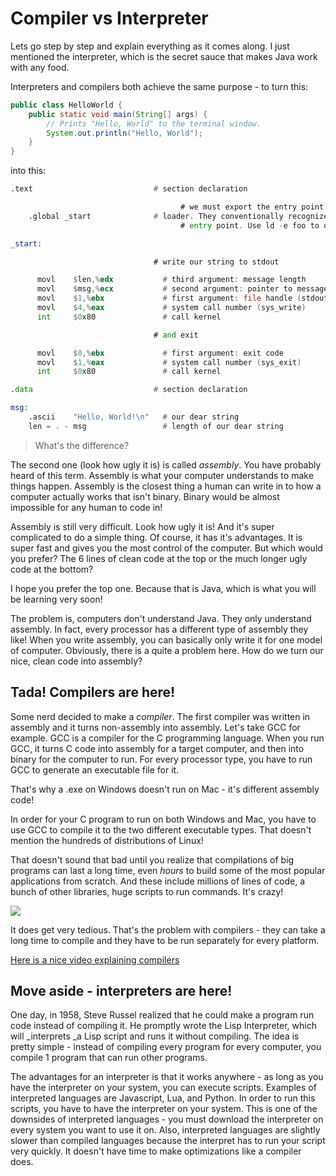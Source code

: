 # Compiler vs Interpreter

Lets go step by step and explain everything as it comes along. I just mentioned the interpreter, which is the secret sauce that makes Java work with any food.

Interpreters and compilers both achieve the same purpose - to turn this:

```java
public class HelloWorld {
    public static void main(String[] args) {
        // Prints "Hello, World" to the terminal window.
        System.out.println("Hello, World");
    }
}
```

into this:

```asm
.text                           # section declaration

                                      # we must export the entry point to the ELF linker or
    .global _start              # loader. They conventionally recognize _start as their
                                      # entry point. Use ld -e foo to override the default.

_start:

                                # write our string to stdout

      movl    $len,%edx           # third argument: message length
      movl    $msg,%ecx           # second argument: pointer to message to write
      movl    $1,%ebx             # first argument: file handle (stdout)
      movl    $4,%eax             # system call number (sys_write)
      int     $0x80               # call kernel

                                # and exit

      movl    $0,%ebx             # first argument: exit code
      movl    $1,%eax             # system call number (sys_exit)
      int     $0x80               # call kernel

.data                           # section declaration

msg:
    .ascii    "Hello, World!\n"   # our dear string
    len = . - msg                 # length of our dear string
```

> What's the difference?

The second one \(look how ugly it is\) is called _assembly_. You have probably heard of this term. Assembly is what your computer understands to make things happen. Assembly is the closest thing a human can write in to how a computer actually works that isn't binary. Binary would be almost impossible for any human to code in!

Assembly is still very difficult. Look how ugly it is! And it's super complicated to do a simple thing. Of course, it has it's advantages. It is super fast and gives you the most control of the computer. But which would you prefer? The 6 lines of clean code at the top or the much longer ugly code at the bottom?

I hope you prefer the top one. Because that is Java, which is what you will be learning very soon!

The problem is, computers don't understand Java. They only understand assembly. In fact, every processor has a different type of assembly they like! When you write assembly, you can basically only write it for one model of computer. Obviously, there is a quite a problem here. How do we turn our nice, clean code into assembly?

## Tada! Compilers are here!

Some nerd decided to make a _compiler_. The first compiler was written in assembly and it turns non-assembly into assembly. Let's  take GCC for example. GCC is a compiler for the C programming language. When you run GCC, it turns C code into assembly for a target computer, and then into binary for the computer to run. For every processor type, you have to run GCC to generate an executable file for it.

That's why a .exe on Windows doesn't run on Mac - it's different assembly code!

In order for your C program to run on both Windows and Mac, you have to use GCC to compile it to the two different executable types. That doesn't mention the hundreds of distributions of Linux!

That doesn't sound that bad until you realize that compilations of big programs can last a long time, even _hours_ to build some of the most popular applications from scratch. And these include millions of lines of code, a bunch of other libraries, huge scripts to run commands. It's crazy!

![](https://imgs.xkcd.com/comics/compiling.png)

It does get very tedious. That's the problem with compilers - they can take a long time to compile and they have to be run separately for every platform.

[Here is a nice video explaining compilers](https://youtu.be/o-xSgi9o5vk)

## Move aside - interpreters are here!

One day, in 1958, Steve Russel realized that he could make a program run code instead of compiling it. He promptly wrote the Lisp Interpreter, which will _interprets _a Lisp script and runs it without compiling. The idea is pretty simple - instead of compiling every program for every computer, you compile 1 program that can run other programs.

The advantages for an interpreter is that it works anywhere - as long as you have the interpreter on your system, you can execute scripts. Examples of interpreted languages are Javascript, Lua, and Python. In order to run this scripts, you have to have the interpreter on your system. This is one of the downsides of interpreted languages - you must download the interpreter on every system you want to use it on. Also, interpreted languages are slightly slower than compiled languages because the interpret has to run your script very quickly. It doesn't have time to make optimizations like a compiler does.



